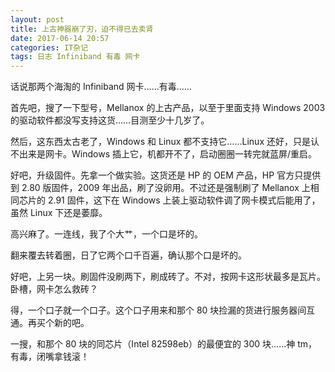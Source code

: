 ```yaml
---
layout: post
title: 上古神器崩了刃，迫不得已去卖肾
date: 2017-06-14 20:57
categories: IT杂记
tags: 日志 Infiniband 有毒 网卡
---
```

话说那两个海淘的 Infiniband 网卡……有毒……

首先吧，搜了一下型号，Mellanox 的上古产品，以至于里面支持 Windows 2003 的驱动软件都没写支持这货……目测至少十几岁了。

然后，这东西太古老了，Windows 和 Linux 都不支持它……Linux 还好，只是认不出来是网卡。Windows 插上它，机都开不了，启动圈圈一转完就蓝屏/重启。

好吧，升级固件。先拿一个做实验。这货还是 HP 的 OEM 产品，HP 官方只提供到 2.80 版固件，2009 年出品，刷了没卵用。不过还是强制刷了 Mellanox 上相同芯片的 2.91 固件，这下在 Windows 上装上驱动软件调了网卡模式后能用了，虽然 Linux 下还是萎靡。

高兴麻了。一连线，我了个大艹，一个口是坏的。

翻来覆去转着圈，日了它两个口千百遍，确认那个口是坏的。

好吧，上另一块。刷固件没刷两下，刷成砖了。不对，按网卡这形状最多是瓦片。卧槽，网卡怎么救砖？

得，一个口子就一个口子。这个口子用来和那个 80 块捡漏的货进行服务器间互通。再买个新的吧。

一搜，和那个 80 块的同芯片（Intel 82598eb）的最便宜的 300 块……神 tm，有毒，闭嘴拿钱滚！
